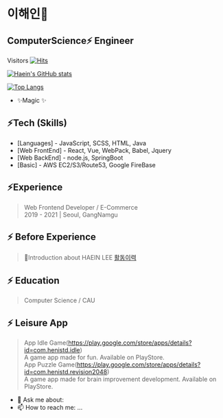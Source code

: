 # 이해인🌱
## ComputerScience⚡ Engineer
Visitors
[![Hits](https://hits.seeyoufarm.com/api/count/incr/badge.svg?url=https%3A%2F%2Fgithub.com%2F2haein&count_bg=%2379C83D&title_bg=%23653434&icon=github.svg&icon_color=%23D6CBCB&title=hits&edge_flat=false)](https://hits.seeyoufarm.com)

[![Haein's GitHub stats](https://github-readme-stats.vercel.app/api?username=2haein&hide=prs&count_private=true&theme=radical)](https://github.com/anuraghazra/github-readme-stats)

[![Top Langs](https://github-readme-stats.vercel.app/api/top-langs/?username=2haein&langs_count=4&layout=compact)](https://github.com/anuraghazra/github-readme-stats)

- ✨Magic ✨

## ⚡Tech (Skills)

- [Languages] - JavaScript, SCSS, HTML, Java
- [Web FrontEnd] - React, Vue, WebPack, Babel, Jquery
- [Web BackEnd] - node.js, SpringBoot
- [Basic] - AWS EC2/S3/Route53, Google FireBase



## ⚡Experience

>Web Frontend Developer / E-Commerce  
>2019 - 2021 | Seoul, GangNamgu

## ⚡ Before Experience
>💬Introduction about HAEIN LEE [활동이력](https://blog.theofto.com)

## ⚡ Education
>Computer Science / CAU

## ⚡ Leisure App
> App Idle Game(https://play.google.com/store/apps/details?id=com.henistd.idle)  
> A game app made for fun. Available on PlayStore.  
> App Puzzle Game(https://play.google.com/store/apps/details?id=com.henistd.revision2048)  
> A game app made for brain improvement development. Available on PlayStore.

- 💬 Ask me about: 
- 📫 How to reach me: ...

